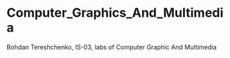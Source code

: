 # Computer_Graphics_And_Multimedia
Bohdan Tereshchenko, IS-03, labs of Computer Graphic And Multimedia
